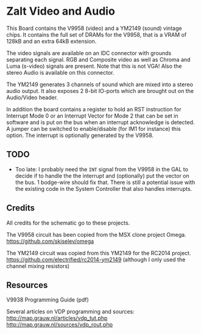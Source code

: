 # Zalt Video and Audio

This Board contains the V9958 (video) and a YM2149 (sound) vintage chips.
It contains the full set of DRAMs for the V9958, that is a VRAM of 128kB and an extra 64kB extension.

The video signals are available on an IDC connector with grounds separating each signal. RGB and Composite video as well as Chroma and Luma (s-video) signals are present. Note that this is not VGA! Also the stereo Audio is available on this connector.

The YM2149 generates 3 channels of sound which are mixed into a stereo audio output. It also exposes 2 8-bit IO-ports which are brought out on the Audio/Video header.

In addition the board contains a register to hold an RST instruction for Interrupt Mode 0 or an Interrupt Vector for Mode 2 that can be set in software and is put on the bus when an interrupt acknowledge is detected. A jumper can be switched to enable/disable (for IM1 for instance) this option. The interrupt is optionally generated by the V9958.

## TODO

- Too late: I probably need the `INT` signal from the V9958 in the GAL to decide if to handle the the interrupt and (optionally) put the vector on the bus. 1 bodge-wire should fix that. There is still a potential issue with the existing code in the System Controller that also handles interrupts.

## Credits

All credits for the schematic go to these projects.

The V9958 circuit has been copied from the MSX clone project Omega.
https://github.com/skiselev/omega

The YM2149 circuit was copied from this YM2149 for the RC2014 project. https://github.com/electrified/rc2014-ym2149
(although I only used the channel mixing resistors)

## Resources

V9938 Programming Guide (pdf)

Several articles on VDP programming and sources: 
http://map.grauw.nl/articles/vdp_tut.php
http://map.grauw.nl/sources/vdp_rout.php
